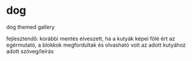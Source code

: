 # dog
dog themed gallery

fejlesztendő: korábbi mentés elveszett, ha a kutyák képei fölé ért az egérmutató, a blokkok megfordultak és olvasható volt az adott kutyához adott szöveg/leírás
